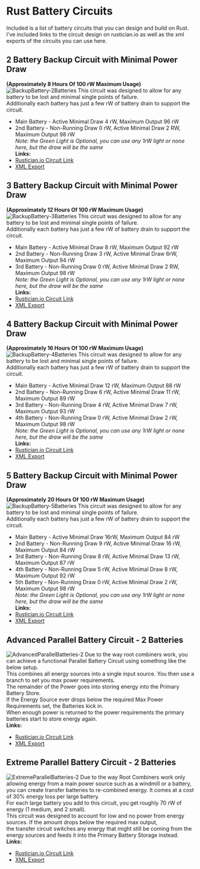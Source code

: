 # Rust Battery Circuits
Included is a list of battery circuits that you can design and build on Rust.  I've included links to the circuit design on rustician.io as well as the xml exports of the circuits you can use here.

## 2 Battery Backup Circuit with Minimal Power Draw
<b>(Approximately 8 Hours Of 100 rW Maximum Usage)</b></br>
![BackupBattery-2Batteries](images/BackupBattery-2Batteriesv2.png)
This circuit was designed to allow for any battery to be lost and minimal single points of failure. </br> 
Additionally each battery has just a few rW of battery drain to support the circuit. </br>
* Main Battery - Active Minimal Draw 4 rW, Maximum Output 96 rW
* 2nd Battery - Non-Running Draw 0 rW, Active Minimal Draw 2 RW, Maximum Output 98 rW</br>
<i>Note: the Green Light is Optional, you can use any 1rW light or none here, but the draw will be the same</i></br>
<b>Links:</b>
* [Rustician.io Circuit Link](https://www.rustrician.io/?circuit=b75b8f5cf1336f12edf6e280d006b47f)
* [XML Export](xml/BackupBattery-2Batteries.xml)

## 3 Battery Backup Circuit with Minimal Power Draw
<b>(Approximately 12 Hours Of 100 rW Maximum Usage)</b></br>
![BackupBattery-3Batteries](images/BatteryBackup-3Batteries.png)
This circuit was designed to allow for any battery to be lost and minimal single points of failure.</br>
Additionally each battery has just a few rW of battery drain to support the circuit.</br>
* Main Battery - Active Minimal Draw 8 rW, Maximum Output 92 rW
* 2nd Battery - Non-Running Draw 3 rW, Active Minimal Draw 6rW, Maximum Output 94 rW
* 3rd Battery - Non-Running Draw 0 rW, Active Minimal Draw 2 RW, Maximum Output 98 rW</br>
<i>Note: the Green Light is Optional, you can use any 1rW light or none here, but the draw will be the same</i></br>
<b>Links:</b>
* [Rustician.io Circuit Link](https://www.rustrician.io/?circuit=4f4212043cde403bb81ffbc8cb27fe5a)
* [XML Export](xml/BackupBattery-2Batteries.xml)

## 4 Battery Backup Circuit with Minimal Power Draw
<b>(Approximately 16 Hours Of 100 rW Maximum Usage)</b></br>
![BackupBattery-4Batteries](images/BatteryBackup-4Batteries.png)
This circuit was designed to allow for any battery to be lost and minimal single points of failure.</br>
Additionally each battery has just a few rW of battery drain to support the circuit.</br>
* Main Battery - Active Minimal Draw 12 rW, Maximum Output 88 rW
* 2nd Battery - Non-Running Draw 6 rW, Active Minimal Draw 11 rW, Maximum Output 89 rW
* 3rd Battery - Non-Running Draw 4 rW, Active Minimal Draw 7 rW, Maximum Output 93 rW
* 4th Battery - Non-Running Draw 0 rW, Active Minimal Draw 2 rW, Maximum Output 98 rW</br>
<i>Note: the Green Light is Optional, you can use any 1rW light or none here, but the draw will be the same</i></br>
<b>Links:</b>
* [Rustician.io Circuit Link](https://www.rustrician.io/?circuit=eceffd66b52fb407edb4463487faaff4)
* [XML Export](xml/BackupBattery-2Batteries.xml)

## 5 Battery Backup Circuit with Minimal Power Draw
<b>(Approximately 20 Hours Of 100 rW Maximum Usage)</b></br>
![BackupBattery-5Batteries](images/BatteryBackup-5Batteries.png)
This circuit was designed to allow for any battery to be lost and minimal single points of failure.</br>
Additionally each battery has just a few rW of battery drain to support the circuit.</br>
* Main Battery - Active Minimal Draw 16rW, Maximum Output 84 rW
* 2nd Battery - Non-Running Draw 9 rW, Active Minimal Draw 16 rW, Maximum Output 84 rW
* 3rd Battery - Non-Running Draw 8 rW, Active Minimal Draw 13 rW, Maximum Output 87 rW
* 4th Battery - Non-Running Draw 5 rW, Active Minimal Draw 8 rW, Maximum Output 92 rW
* 5th Battery - Non-Running Draw 0 rW, Active Minimal Draw 2 rW, Maximum Output 98 rW</br>
<i>Note: the Green Light is Optional, you can use any 1rW light or none here, but the draw will be the same</i></br>
<b>Links:</b>
* [Rustician.io Circuit Link](https://www.rustrician.io/?circuit=a7a5fc5777ec0ce01ec7eb3dda2b60af)
* [XML Export](xml/BackupBattery-5Batteries.xml)

## Advanced Parallel Battery Circuit - 2 Batteries
![AdvancedParallelBatteries-2](images/AdvancedParallelBatteries-2.png)
Due to the way root combiners work, you can achieve a functional Parallel Battery Circuit using something like the below setup.</br>
This combines all energy sources into a single input source. You then use a branch to set you max power requirements.</br>
The remainder of the Power goes into storing energy into the Primary Battery Store.</br>
If the Energy Source ever drops below the required Max Power Requirements set, the Batteries kick in.</br>
When enough power is returned to the power requirements the primary batteries start to store energy again.</br>
<b>Links:</b>
* [Rustician.io Circuit Link](https://www.rustrician.io/?circuit=d3445ade031eabedd7d2d127fcd2715e)
* [XML Export](xml/AdvancedParallelBatteries-2.xml)

## Extreme Parallel Battery Circuit - 2 Batteries
![ExtremeParallelBatteries-2](images/ExtremeParallelBatteries-2.png)
Due to the way Root Combiners work only allowing energy from a main power source such as a windmill or a battery,</br>
you can create transfer batteries to re-combined energy.  It comes at a cost of 30% energy loss per large battery.</br>
For each large battery you add to this circuit, you get roughly 70 rW of energy (1 medium, and 2 small).</br>
This circuit was designed to account for low and no power from energy sources.  If the amount drops below the required max output,</br>
the transfer circuit switches any energy that might still be coming from the energy sources and feeds it into the Primary Battery Storage instead.</br>
<b>Links:</b>
* [Rustician.io Circuit Link](https://www.rustrician.io/?circuit=9396eee97e211fc00e7c05536c165e01)
* [XML Export](xml/ExtremeParallelBatteries-2.xml)